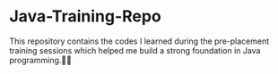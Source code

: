 # Java-Training-Repo
<p>This repository contains the codes I learned during the pre-placement training sessions which helped me build a strong foundation in Java programming.🧑‍💻</p>
